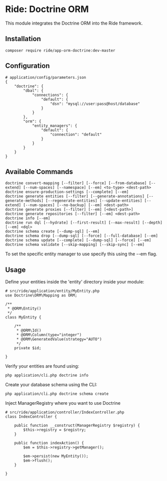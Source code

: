 # Ride: Doctrine ORM

This module integrates the Doctrine ORM into the Ride framework.

## Installation

    composer require ride/app-orm-doctrine:dev-master

## Configuration

    # application/config/parameters.json
    {
        "doctrine": {
            "dbal": {
                "connections": {
                    "default": {
                        "dsn": "mysql://user:pass@host/database"
                    }
                }
            },
            "orm": {
                "entity_managers": {
                    "default": {
                        "connection": "default"
                    }
                }
            }
        }
    }

## Available Commands

    doctrine convert-mapping [--filter] [--force] [--from-database] [--extend] [--num-spaces] [--namespace] [--em] <to-type> <dest-path>
    doctrine ensure-production-settings [--complete] [--em]
    doctrine generate entities [--filter] [--generate-annotations] [--generate-methods] [--regenerate-entities] [--update-entities] [--extend] [--num-spaces] [--no-backup] [--em] <dest-path>
    doctrine generate proxies [--filter] [--em] [<dest-path>]
    doctrine generate repositories [--filter] [--em] <dest-path>
    doctrine info [--em]
    doctrine run dql [--hydrate] [--first-result] [--max-result] [--depth] [--em] <dql>
    doctrine schema create [--dump-sql] [--em]
    doctrine schema drop [--dump-sql] [--force] [--full-database] [--em]
    doctrine schema update [--complete] [--dump-sql] [--force] [--em]
    doctrine schema validate [--skip-mapping] [--skip-sync] [--em]

To set the specific entity manager to use specify this using the --em flag.

## Usage

Define your entities inside the 'entity' directory inside your module:

    # src/ride/application/entity/MyEntity.php
    use Doctrine\ORM\Mapping as ORM;

    /**
     * @ORM\Entity()
     */
    class MyEntity {

        /**
         * @ORM\Id()
         * @ORM\Column(type="integer")
         * @ORM\GeneratedValue(strategy="AUTO")
         */
        private $id;

    }
    
Verify your entities are found using:

    php application/cli.php doctrine info

Create your database schema using the CLI:

    php application/cli.php doctrine schema create

Inject ManagerRegistry where you want to use Doctrine

    # src/ride/application/controller/IndexController.php
    class IndexController {

        public function __construct(ManagerRegistry $registry) {
            $this->registry = $registry;
        }

        public function indexAction() {
            $em = $this->registry->getManager();

            $em->persist(new MyEntity());
            $em->flush();
        }

    }
